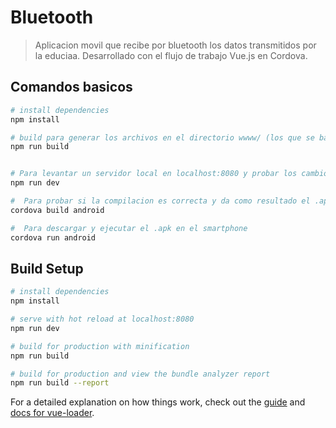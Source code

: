 # Bluetooth 

> Aplicacion movil que recibe por bluetooth los datos transmitidos por la educiaa.  Desarrollado con el flujo de trabajo Vue.js en Cordova.


## Comandos basicos

``` bash
# install dependencies
npm install

# build para generar los archivos en el directorio wwww/ (los que se bajan al smartphone)
npm run build


# Para levantar un servidor local en localhost:8080 y probar los cambios en caliente (serve with hot reload at localhost:8080)
npm run dev

#  Para probar si la compilacion es correcta y da como resultado el .apk
cordova build android

#  Para descargar y ejecutar el .apk en el smartphone
cordova run android


```


## Build Setup

``` bash
# install dependencies
npm install

# serve with hot reload at localhost:8080
npm run dev

# build for production with minification
npm run build

# build for production and view the bundle analyzer report
npm run build --report
```

For a detailed explanation on how things work, check out the [guide](http://vuejs-templates.github.io/webpack/) and [docs for vue-loader](http://vuejs.github.io/vue-loader).
